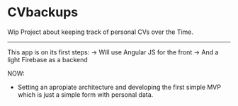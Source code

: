 # CVbackups
Wip Project about keeping track of personal CVs over the Time.

--------- 

This app is on its first steps:
 -> Will use Angular JS for the front
 -> And a light Firebase as a backend


NOW:
 - Setting an apropiate architecture and developing the first simple MVP which is just a simple form with personal data. 